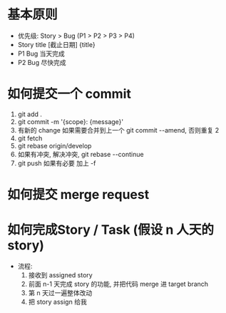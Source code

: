 # 基本原则
- 优先级: Story > Bug (P1 > P2 > P3 > P4)
- Story title [截止日期] {title}
- P1 Bug 当天完成
- P2 Bug 尽快完成

# 如何提交一个 commit
  1. git add .
  2. git commit -m '{scope}: {message}'
  3. 有新的 change 如果需要合并到上一个 git commit --amend, 否则重复 2
  4. git fetch
  5. git rebase origin/develop
  6. 如果有冲突, 解决冲突, git rebase --continue
  7. git push 如果有必要 加上 -f

# 如何提交 merge request

# 如何完成Story / Task (假设 n 人天的 story)
  - 流程:
    1. 接收到 assigned story
    2. 前面 n-1 天完成 story 的功能, 并把代码 merge 进 target branch
    3. 第 n 天过一遍整体改动
    4. 把 story assign 给我
